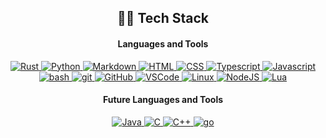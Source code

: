 <h2 align="center">😶‍🌫️ Tech Stack</h2>

<h4 align="center">Languages and Tools</h4>

<div align="center">
  <p>
    <a href="https://www.rust-lang.org">
      <img src="https://skillicons.dev/icons?i=rust" alt="Rust" />
    </a>
    <a href="https://www.python.org">
      <img src="https://skillicons.dev/icons?i=py" alt="Python" />
    </a>
    <a href="https://en.wikipedia.org/wiki/Markdown">
      <img src="https://skillicons.dev/icons?i=md" alt="Markdown" />
    </a>
    <a href="https://developer.mozilla.org/en-US/docs/Web/HTML">
      <img src="https://skillicons.dev/icons?i=html" alt="HTML" />
    </a>
    <a href="https://developer.mozilla.org/en-US/docs/Web/CSS">
      <img src="https://skillicons.dev/icons?i=css" alt="CSS" />
    </a>
    <a href="https://www.typescriptlang.org">
      <img src="https://skillicons.dev/icons?i=ts" alt="Typescript" />
    </a>
    <a href="https://www.javascript.com">
      <img src="https://skillicons.dev/icons?i=js" alt="Javascript" />
    </a>
    <a href="https://en.wikipedia.org/wiki/Bash_(Unix_shell)">
      <img src="https://skillicons.dev/icons?i=bash" alt="bash" />
    </a>
    <a href="https://git-scm.com">
      <img src="https://skillicons.dev/icons?i=git" alt="git" />
    </a>
    <a href="https://github.com/divinewrites">
      <img src="https://skillicons.dev/icons?i=github" alt="GitHub" />
    </a>
    <a href="https://github.com/microsoft/vscode">
      <img src="https://skillicons.dev/icons?i=vscode" alt="VSCode" />
    </a>
    <a href="https://www.linuxfoundation.org">
      <img src="https://skillicons.dev/icons?i=linux" alt="Linux" />
    </a>
    <a href="https://www.linuxfoundation.org">
      <img src="https://skillicons.dev/icons?i=nodejs" alt="NodeJS" />
    </a>
    <a href="https://www.linuxfoundation.org">
      <img src="https://skillicons.dev/icons?i=lua" alt="Lua" />
    </a>
  </p>
</div>

<h4 align="center">Future Languages and Tools</h4>

<div align="center">
  <p>
    <a href="https://java.com">
      <img src="https://skillicons.dev/icons?i=java" alt="Java" />
    </a>
    <a href="https://en.wikipedia.org/wiki/C_(programming_language)">
      <img src="https://skillicons.dev/icons?i=c" alt="C" />
    </a>
    <a href="https://cplusplus.com">
      <img src="https://skillicons.dev/icons?i=cpp" alt="C++" />
    </a>
    <a href="https://go.dev/">
      <img src="https://skillicons.dev/icons?i=go" alt="go" />
    </a>
  </p>
</div>
